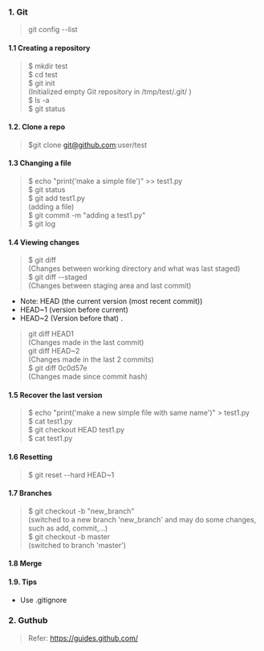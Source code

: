 ### 1. Git  
> git config --list  
#### 1.1 Creating a repository  
> $ mkdir test  
> $ cd test  
> $ git init  
  (Initialized empty Git repository in /tmp/test/.git/ )  
> $ ls -a  
> $ git status  
#### 1.2. Clone a repo  
> $git clone git@github.com:user/test  
#### 1.3 Changing a file  
> $ echo "print('make a simple file')" >> test1.py  
> $ git status  
> $ git add test1.py  
  (adding a file)  
> $ git commit -m "adding a test1.py"  
> $ git log  
#### 1.4 Viewing changes  
> $ git diff   
  (Changes between working directory and what was last staged)  
> $ git diff --staged  
  (Changes between staging area and last commit)  
- Note: HEAD (the current version (most recent commit))  
- HEAD~1 (version before current)  
- HEAD~2 (Version before that)
.
> git diff HEAD1  
  (Changes made in the last commit)  
> git diff HEAD~2  
(Changes made in the last 2 commits)  
  > $ git diff 0c0d57e  
  (Changes made since commit hash)  
#### 1.5 Recover the last version  
> $ echo "print('make a new simple file with same name')" > test1.py  
> $ cat test1.py  
> $ git checkout HEAD test1.py  
> $ cat test1.py  
#### 1.6 Resetting  
> $ git reset --hard HEAD~1  
#### 1.7 Branches  
> $ git checkout -b "new_branch"  
  (switched to a new branch 'new_branch' and may do some changes, such as add, commit,...)  
> $ git checkout -b master  
  (switched to branch 'master')  
#### 1.8 Merge  
#### 1.9. Tips  
- Use .gitignore  

### 2. Guthub  
> Refer: https://guides.github.com/  

  




